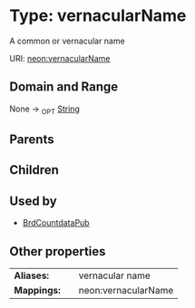 
# Type: vernacularName


A common or vernacular name

URI: [neon:vernacularName](https://data.neonscience.org/vernacularName)


## Domain and Range

None ->  <sub>OPT</sub> [String](types/String.md)

## Parents


## Children


## Used by

 * [BrdCountdataPub](BrdCountdataPub.md)

## Other properties

|  |  |  |
| --- | --- | --- |
| **Aliases:** | | vernacular name |
| **Mappings:** | | neon:vernacularName |

